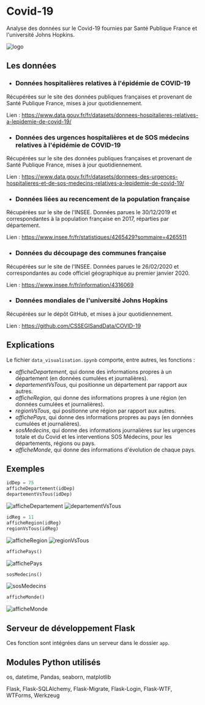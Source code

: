 # Covid-19
Analyse des données sur le Covid-19 fournies par Santé Publique France et l'université Johns Hopkins.

![logo](app/static/img/logo.png)



## Les données

- ### Données hospitalières relatives à l'épidémie de COVID-19

Récupérées sur le site des données publiques françaises et provenant de Santé Publique France, mises à jour quotidiennement.

Lien : https://www.data.gouv.fr/fr/datasets/donnees-hospitalieres-relatives-a-lepidemie-de-covid-19/


- ### Données des urgences hospitalières et de SOS médecins relatives à l'épidémie de COVID-19

Récupérées sur le site des données publiques françaises et provenant de Santé Publique France, mises à jour quotidiennement.

Lien : https://www.data.gouv.fr/fr/datasets/donnees-des-urgences-hospitalieres-et-de-sos-medecins-relatives-a-lepidemie-de-covid-19/


- ### Données liées au recencement de la population française

Récupérées sur le site de l'INSEE. Données parues le 30/12/2019 et correspondantes à la population française en 2017, réparties par département.

Lien : https://www.insee.fr/fr/statistiques/4265429?sommaire=4265511


- ### Données du découpage des communes française

Récupérées sur le site de l'INSEE. Données parues le 26/02/2020 et correspondantes au code officiel géographique au premier janvier 2020.

Lien : https://www.insee.fr/fr/information/4316069


- ### Données mondiales de l'université Johns Hopkins

Récupérées sur le dépôt GitHub, et mises à jour quotidiennement.

Lien : https://github.com/CSSEGISandData/COVID-19



## Explications

Le fichier `data_visualisation.ipynb` comporte, entre autres, les fonctions :
- *afficheDepartement*, qui donne des informations propres à un département (en données cumulées et journalières).
- *departementVsTous*, qui positionne un département par rapport aux autres.
- *afficheRegion*, qui donne des informations propres à une région (en données cumulées et journalières).
- *regionVsTous*, qui positionne une région par rapport aux autres.
- *affichePays*, qui donne des informations propres au pays (en données cumulées et journalières).
- *sosMedecins*, qui donne des informations journalières sur les urgences totale et du Covid et les interventions SOS Médecins, pour les départements, régions ou pays.
- *afficheMonde*, qui donne des informations d'évolution de chaque pays.



## Exemples

```python
idDep = 75
afficheDepartement(idDep)
departementVsTous(idDep)
```
![afficheDepartement](app/static/res/afficheDepartement-75.png)
![departementVsTous](app/static/res/departementVsTous-75.png)


```python
idReg = 11
afficheRegion(idReg)
regionVsTous(idReg)
```
![afficheRegion](app/static/res/afficheRegion-11.png)
![regionVsTous](app/static/res/regionVsTous-11.png)


```python
affichePays()
```
![affichePays](app/static/res/affichePays.png)


```python
sosMedecins()
```
![sosMedecins](app/static/res/afficheSOSPays.png)


```python
afficheMonde()
```
![afficheMonde](app/static/res/afficheMonde.png)



## Serveur de développement Flask

Ces fonction sont intégrées dans un serveur dans le dossier `app`.



## Modules Python utilisés

os, datetime, Pandas, seaborn, matplotlib

Flask, Flask-SQLAlchemy, Flask-Migrate, Flask-Login, Flask-WTF, WTForms, Werkzeug 
